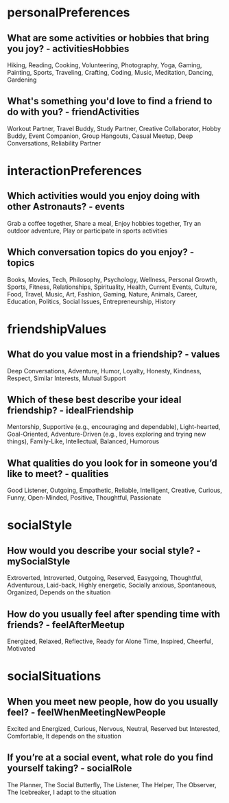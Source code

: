# personalPreferences

## What are some activities or hobbies that bring you joy? - activitiesHobbies
Hiking, Reading, Cooking, Volunteering, Photography, Yoga, Gaming, Painting, Sports, Traveling, Crafting, Coding, Music, Meditation, Dancing, Gardening

## What's something you'd love to find a friend to do with you? - friendActivities
Workout Partner, Travel Buddy, Study Partner, Creative Collaborator, Hobby Buddy, Event Companion, Group Hangouts, Casual Meetup, Deep Conversations, Reliability Partner

# interactionPreferences

## Which activities would you enjoy doing with other Astronauts? - events
Grab a coffee together, Share a meal, Enjoy hobbies together, Try an outdoor adventure, Play or participate in sports activities

## Which conversation topics do you enjoy? - topics
Books, Movies, Tech, Philosophy, Psychology, Wellness, Personal Growth, Sports, Fitness, Relationships, Spirituality, Health, Current Events, Culture, Food, Travel, Music, Art, Fashion, Gaming, Nature, Animals, Career, Education, Politics, Social Issues, Entrepreneurship, History

# friendshipValues

## What do you value most in a friendship? - values
Deep Conversations, Adventure, Humor, Loyalty, Honesty, Kindness, Respect, Similar Interests, Mutual Support

## Which of these best describe your ideal friendship? - idealFriendship
Mentorship, Supportive (e.g., encouraging and dependable), Light-hearted, Goal-Oriented, Adventure-Driven (e.g., loves exploring and trying new things), Family-Like, Intellectual, Balanced, Humorous

## What qualities do you look for in someone you’d like to meet? - qualities
Good Listener, Outgoing, Empathetic, Reliable, Intelligent, Creative, Curious, Funny, Open-Minded, Positive, Thoughtful, Passionate

# socialStyle

## How would you describe your social style? - mySocialStyle
Extroverted, Introverted, Outgoing, Reserved, Easygoing, Thoughtful, Adventurous, Laid-back, Highly energetic, Socially anxious, Spontaneous, Organized, Depends on the situation

## How do you usually feel after spending time with friends? - feelAfterMeetup
Energized, Relaxed, Reflective, Ready for Alone Time, Inspired, Cheerful, Motivated

# socialSituations

## When you meet new people, how do you usually feel? - feelWhenMeetingNewPeople
Excited and Energized, Curious, Nervous, Neutral, Reserved but Interested, Comfortable, It depends on the situation

## If you’re at a social event, what role do you find yourself taking? - socialRole
The Planner, The Social Butterfly, The Listener, The Helper, The Observer, The Icebreaker, I adapt to the situation